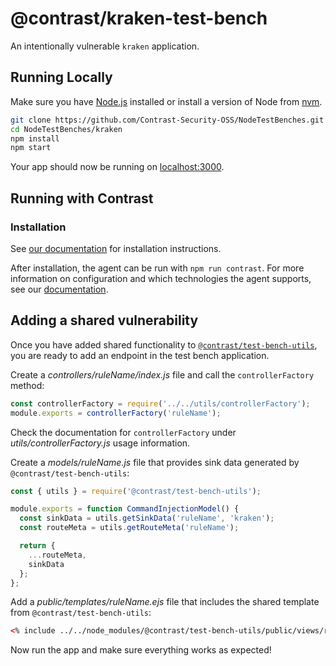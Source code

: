 # @contrast/kraken-test-bench
An intentionally vulnerable `kraken` application.

## Running Locally
Make sure you have [Node.js](http://nodejs.org/) installed or install a version
of Node from [nvm](https://github.com/creationix/nvm).

```sh
git clone https://github.com/Contrast-Security-OSS/NodeTestBenches.git # or clone your own fork
cd NodeTestBenches/kraken
npm install
npm start
```

Your app should now be running on [localhost:3000](http://localhost:3000/).

## Running with Contrast

### Installation
See [our documentation](https://docs.contrastsecurity.com/installation-nodeinstall.html) for installation instructions.

After installation, the agent can be run with `npm run contrast`. For more
information on configuration and which technologies the agent supports, see our
[documentation](https://docs.contrastsecurity.com/installation-node.html#node-config).

## Adding a shared vulnerability
Once you have added shared functionality to
[`@contrast/test-bench-utils`](https://github.com/Contrast-Security-OSS/NodeTestBenches/tree/main/test-bench-utils),
you are ready to add an endpoint in the test bench application.

Create a _controllers/ruleName/index.js_ file and call the `controllerFactory` method:
```js
const controllerFactory = require('../../utils/controllerFactory');
module.exports = controllerFactory('ruleName');
```

Check the documentation for `controllerFactory` under _utils/controllerFactory.js_
usage information.

Create a _models/ruleName.js_ file that provides sink data generated by `@contrast/test-bench-utils`:
```js
const { utils } = require('@contrast/test-bench-utils');

module.exports = function CommandInjectionModel() {
  const sinkData = utils.getSinkData('ruleName', 'kraken');
  const routeMeta = utils.getRouteMeta('ruleName');

  return {
    ...routeMeta,
    sinkData
  };
};
```

Add a _public/templates/ruleName.ejs_ file that includes the shared
template from `@contrast/test-bench-utils`:
```html
<% include ../../node_modules/@contrast/test-bench-utils/public/views/ruleName.ejs %>
```

Now run the app and make sure everything works as expected!
